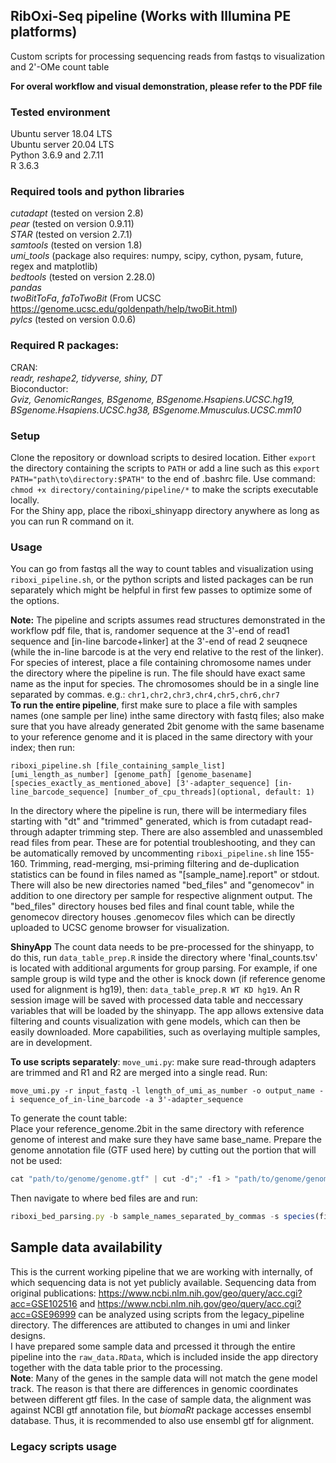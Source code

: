 ## RibOxi-Seq pipeline (Works with Illumina PE platforms)
Custom scripts for processing sequencing reads from fastqs to visualization and 2'-OMe count table

**For overal workflow and visual demonstration, please refer to the PDF file**

### Tested environment
Ubuntu server 18.04 LTS  
Ubuntu server 20.04 LTS  
Python 3.6.9 and 2.7.11  
R 3.6.3  
  
### Required tools and python libraries
*cutadapt* (tested on version 2.8)  
*pear* (tested on version 0.9.11)  
*STAR* (tested on version 2.7.1)  
*samtools* (tested on version 1.8)  
*umi_tools* (package also requires: numpy, scipy, cython, pysam, future, regex and matplotlib)  
*bedtools* (tested on version 2.28.0)  
*pandas*  
*twoBitToFa*, *faToTwoBit* (From UCSC https://genome.ucsc.edu/goldenpath/help/twoBit.html)  
*pylcs* (tested on version 0.0.6)  

### Required R packages:
CRAN:  
*readr, reshape2, tidyverse, shiny, DT*  
Bioconductor:  
*Gviz, GenomicRanges, BSgenome, BSgenome.Hsapiens.UCSC.hg19, BSgenome.Hsapiens.UCSC.hg38, BSgenome.Mmusculus.UCSC.mm10*  
  
### Setup
Clone the repository or download scripts to desired location. Either ``export`` the directory containing the scripts to ``PATH`` or add a line such as this ``export PATH="path\to\directory:$PATH"`` to the end of .bashrc file. Use command: `chmod +x directory/containing/pipeline/*` to make the scripts executable locally.  
For the Shiny app, place the riboxi_shinyapp directory anywhere as long as you can run R command on it.  
  
### Usage
You can go from fastqs all the way to count tables and visualization using ``riboxi_pipeline.sh``, or the python scripts and listed packages can be run separately which might be helpful in first few passes to optimize some of the options.  
  
**Note:** 
The pipeline and scripts assumes read structures demonstrated in the workflow pdf file, that is, randomer sequence at the 3'-end of read1 sequence and [in-line barcode+linker] at the 3'-end of read 2 seuqnece (while the in-line barcode is at the very end relative to the rest of the linker).  
For species of interest, place a file containing chromosome names under the directory where the pipeline is run. The file should have exact same name as the input for species. The chromosomes should be in a single line separated by commas. e.g.:
`chr1,chr2,chr3,chr4,chr5,chr6,chr7 `  
**To run the entire pipeline**, first make sure to place a file with samples names (one sample per line) inthe same directory with fastq files; also make sure that you have already generated 2bit genome with the same basename to your reference genome and it is placed in the same directory with your index; then run:  
```
riboxi_pipeline.sh [file_containing_sample_list] [umi_length_as_number] [genome_path] [genome_basename] [species_exactly_as_mentioned_above] [3'-adapter_sequence] [in-line_barcode_sequence] [number_of_cpu_threads](optional, default: 1)
```
In the directory where the pipeline is run, there will be intermediary files starting with "dt" and "trimmed" generated, which is from cutadapt read-through adapter trimming step. There are also assembled and unassembled read files from pear. These are for potential troubleshooting, and they can be automatically removed by uncommenting ``riboxi_pipeline.sh`` line 155-160. Trimming, read-merging, msi-priming filtering and de-duplication statistics can be found in files named as "[sample_name].report" or stdout.
There will also be new directories named "bed_files" and "genomecov" in addition to one directory per sample for respective alignment output. The "bed_files" directory houses bed files and final count table, while the genomecov directory houses .genomecov files which can be directly uploaded to UCSC genome browser for visualization.  
  
**ShinyApp**
The count data needs to be pre-processed for the shinyapp, to do this, run ``data_table_prep.R`` inside the directory where 'final_counts.tsv' is located with additional arguments for group parsing. For example, if one sample group is wild type and the other is knock down (if reference genome used for alignment is hg19), then: ``data_table_prep.R WT KD hg19``. An R session image will be saved with processed data table and neccessary variables that will be loaded by the shinyapp.
The app allows extensive data filtering and counts visualization with gene models, which can then be easily downloaded. More capabilities, such as overlaying multiple samples, are in development.  
  
**To use scripts separately**:
``move_umi.py``: make sure read-through adapters are trimmed and R1 and R2 are merged into a single read. Run:
```
move_umi.py -r input_fastq -l length_of_umi_as_number -o output_name -i sequence_of_in-line_barcode -a 3'-adapter_sequence
```
To generate the count table:  
Place your reference_genome.2bit in the same directory with reference genome of interest and make sure they have same base_name.
Prepare the genome annotation file (GTF used here) by cutting out the portion that will not be used:  
```javascript
cat "path/to/genome/genome.gtf" | cut -d";" -f1 > "path/to/genome/genome_cut.gtf"
```
Then navigate to where bed files are and run:  
```javascript
riboxi_bed_parsing.py -b sample_names_separated_by_commas -s species(file in current dir) -g path/to/genome/genome_cut.gtf -2b genome_name.2bit/path -c [optional: number of cpu processes]
```

## Sample data availability
This is the current working pipeline that we are working with internally, of which sequencing data is not yet publicly available.
Sequencing data from original publications: https://www.ncbi.nlm.nih.gov/geo/query/acc.cgi?acc=GSE102516  and  https://www.ncbi.nlm.nih.gov/geo/query/acc.cgi?acc=GSE96999 can be analyzed using scripts from the legacy_pipeline directory. The differences are attibuted to changes in umi and linker designs.  
I have prepared some sample data and prcessed it through the entire pipeline into the ``raw_data.RData``, which is included inside the app directory together with the data table prior to the processing.  
**Note**: Many of the genes in the sample data will not match the gene model track. The reason is that there are differences in genomic coordinates between different gtf files. In the case of sample data, the alignment was against NCBI gtf annotation file, but *biomaRt* package accesses ensembl database. Thus, it is recommended to also use ensembl gtf for alignment.  
### Legacy scripts usage
